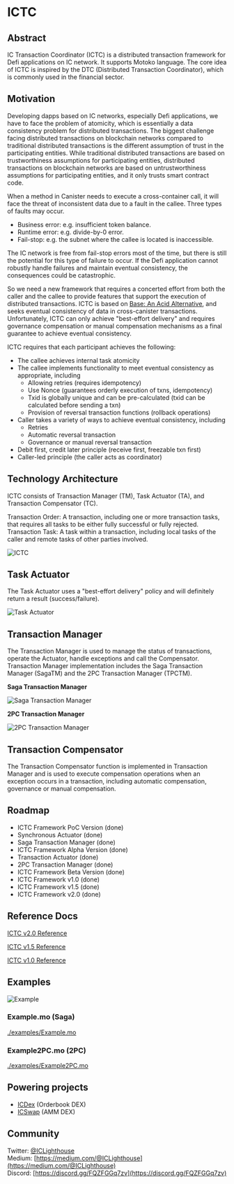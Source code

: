# ICTC 

## Abstract

IC Transaction Coordinator (ICTC) is a distributed transaction framework for Defi applications on IC network. It supports Motoko language. The core idea of ICTC is inspired by the DTC (Distributed Transaction Coordinator), which is commonly used in the financial sector.

## Motivation

Developing dapps based on IC networks, especially Defi applications, we have to face the problem of atomicity, which is essentially a data consistency problem for distributed transactions. The biggest challenge facing distributed transactions on blockchain networks compared to traditional distributed transactions is the different assumption of trust in the participating entities. While traditional distributed transactions are based on trustworthiness assumptions for participating entities, distributed transactions on blockchain networks are based on untrustworthiness assumptions for participating entities, and it only trusts smart contract code. 

When a method in Canister needs to execute a cross-container call, it will face the threat of inconsistent data due to a fault in the callee. Three types of faults may occur.

- Business error: e.g. insufficient token balance.
- Runtime error: e.g. divide-by-0 error.
- Fail-stop: e.g. the subnet where the callee is located is inaccessible.

The IC network is free from fail-stop errors most of the time, but there is still the potential for this type of failure to occur. If the Defi application cannot robustly handle failures and maintain eventual consistency, the consequences could be catastrophic. 

So we need a new framework that requires a concerted effort from both the caller and the callee to provide features that support the execution of distributed transactions. ICTC is based on [Base: An Acid Alternative](https://queue.acm.org/detail.cfm?id=1394128), and seeks eventual consistency of data in cross-canister transactions. Unfortunately, ICTC can only achieve "best-effort delivery" and requires governance compensation or manual compensation mechanisms as a final guarantee to achieve eventual consistency.

ICTC requires that each participant achieves the following:

- The callee achieves internal task atomicity
- The callee implements functionality to meet eventual consistency as appropriate, including
    - Allowing retries (requires idempotency)
    - Use Nonce (guarantees orderly execution of txns, idempotency)
    - Txid is globally unique and can be pre-calculated (txid can be calculated before sending a txn)
    - Provision of reversal transaction functions (rollback operations)
- Caller takes a variety of ways to achieve eventual consistency, including
    - Retries
    - Automatic reversal transaction
    - Governance or manual reversal transaction
- Debit first, credit later principle (receive first, freezable txn first)
- Caller-led principle (the caller acts as coordinator)


## Technology Architecture

ICTC consists of Transaction Manager (TM), Task Actuator (TA), and Transaction Compensator (TC).

Transaction Order: A transaction, including one or more transaction tasks, that requires all tasks to be either fully successful or fully rejected.   
Transaction Task: A task within a transaction, including local tasks of the caller and remote tasks of other parties involved.

![ICTC](img/ictc.jpg)

## Task Actuator

The Task Actuator uses a "best-effort delivery" policy and will definitely return a result (success/failure). 

![Task Actuator](img/ictc-ta.png)

## Transaction Manager

The Transaction Manager is used to manage the status of transactions, operate the Actuator, handle exceptions and call the Compensator. Transaction Manager implementation includes the Saga Transaction Manager (SagaTM) and the 2PC Transaction Manager (TPCTM).

**Saga Transaction Manager**

![Saga Transaction Manager](img/ictc-saga.png)

**2PC Transaction Manager**

![2PC Transaction Manager](img/ictc-2pc.png)

## Transaction Compensator

The Transaction Compensator function is implemented in Transaction Manager and is used to execute compensation operations when an exception occurs in a transaction, including automatic compensation, governance or manual compensation.

## Roadmap

- ICTC Framework PoC Version  (done)
- Synchronous Actuator  (done)
- Saga Transaction Manager  (done)
- ICTC Framework Alpha Version  (done)
- Transaction Actuator (done)
- 2PC Transaction Manager (done)
- ICTC Framework Beta Version (done)
- ICTC Framework v1.0 (done)
- ICTC Framework v1.5  (done)
- ICTC Framework v2.0  (done)

## Reference Docs

[ICTC v2.0 Reference](./docs/ictc_reference-2.0.md)

[ICTC v1.5 Reference](./docs/ictc_reference-1.5.md)

[ICTC v1.0 Reference](./docs/ictc_reference.md)

## Examples

![Example](img/ictc-example.png)

### Example.mo (Saga)

[./examples/Example.mo](./examples/Example.mo)

### Example2PC.mo (2PC)

[./examples/Example2PC.mo](./examples/Example2PC.mo)

## Powering projects

- [ICDex](http://icdex.io) (Orderbook DEX)
- [ICSwap](http://icswap.io) (AMM DEX)

## Community

Twitter: [@ICLighthouse](https://twitter.com/ICLighthouse)   
Medium: [https://medium.com/@ICLighthouse](https://medium.com/@ICLighthouse)  
Discord: [https://discord.gg/FQZFGGq7zv](https://discord.gg/FQZFGGq7zv)  
